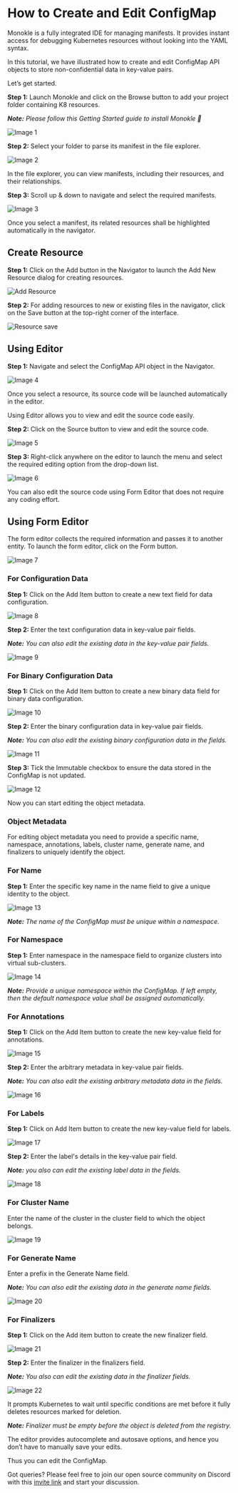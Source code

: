# How to Create and Edit ConfigMap 

Monokle is a fully integrated IDE for managing manifests. It provides instant access for debugging Kubernetes resources without looking into the YAML syntax. 

In this tutorial, we have illustrated how to create and edit ConfigMap API objects to store non-confidential data in key-value pairs.       

Let’s get started. 

**Step 1:** Launch Monokle and click on the Browse button to add your project folder containing K8 resources. 

<em>**Note:** Please follow this Getting Started guide to install Monokle 🚀</em>

![Image 1](img/image-1.png)

**Step 2:** Select your folder to parse its manifest in the file explorer. 

![Image 2](img/image-2.png)

In the file explorer, you can view manifests, including their resources, and their relationships.

**Step 3:** Scroll up & down to navigate and select the required manifests. 

![Image 3](img/image-3.gif)

Once you select a manifest, its related resources shall be highlighted automatically in the navigator. 
## Create Resource

**Step 1:** Click on the Add button in the Navigator to launch the Add New Resource dialog for creating resources. 

![Add Resource](img/add-resource.png)

**Step 2:** For adding resources to new or existing files in the navigator, click on the Save button at the top-right corner of the interface.

![Resource save](img/add-resource-save.png)
## Using Editor 

**Step 1:** Navigate and select the ConfigMap API object in the Navigator.  

![Image 4](img/image-4.png)

Once you select a resource, its source code will be launched automatically in the editor. 

Using Editor allows you to view and edit the source code easily. 

**Step 2:** Click on the Source button to view and edit the source code. 

![Image 5](img/image-5.png)

**Step 3:** Right-click anywhere on the editor to launch the menu and select the required editing option from the drop-down list. 

![Image 6](img/image-6.png)

You can also edit the source code using Form Editor that does not require any coding effort. 
## Using Form Editor

The form editor collects the required information and passes it to another entity. To launch the form editor, click on the Form button. 

![Image 7](img/image-7.png)
### For Configuration Data

**Step 1:** Click on the Add Item button to create a new text field for data configuration.

![Image 8](img/image-8.png)

**Step 2:** Enter the text configuration data in key-value pair fields.

<em>**Note:** You can also edit the existing data in the key-value pair fields.</em>

![Image 9](img/image-9.png)
### For Binary Configuration Data 

**Step 1:** Click on the Add Item button to create a new binary data field for binary data configuration.

![Image 10](img/image-10.png)

**Step 2:** Enter the binary configuration data in key-value pair fields.

<em>**Note:** You can also edit the existing binary configuration data in the fields.</em> 

![Image 11](img/image-11.png)

**Step 3:** Tick the Immutable checkbox to ensure the data stored in the ConfigMap is not updated. 

![Image 12](img/image-12.png)

Now you can start editing the object metadata. 
### Object Metadata

For editing object metadata you need to provide a specific name, namespace, annotations, labels, cluster name, generate name, and finalizers to uniquely identify the object.  
### For Name

**Step 1:** Enter the specific key name in the name field to give a unique identity to the object.

![Image 13](img/image-13.png)

<em>**Note:** The name of the ConfigMap must be unique within a namespace.</em>
### For Namespace

**Step 1:** Enter namespace in the namespace field to organize clusters into virtual sub-clusters. 

![Image 14](img/image-14.png)

<em>**Note:** Provide a unique namespace within the ConfigMap. If left empty, then the default namespace value shall be assigned automatically.</em> 
### For Annotations

**Step 1:** Click on the Add Item button to create the new key-value field for annotations. 

![Image 15](img/image-15.png)

**Step 2:** Enter the arbitrary metadata in key-value pair fields.

<em>**Note:** You can also edit the existing arbitrary metadata data in the fields.</em> 

![Image 16](img/image-16.png)
### For Labels

**Step 1:** Click on Add Item button to create the new key-value field for labels.

![Image 17](img/image-17.png)

**Step 2:** Enter the label's details in the key-value pair field.

<em>**Note:**  you also can edit the existing label data in the fields.</em> 

![Image 18](img/image-18.png)
### For Cluster Name

Enter the name of the cluster in the cluster field to which the object belongs.

![Image 19](img/image-19.png)
### For Generate Name

Enter a prefix in the Generate Name field.

<em>**Note:** You can also edit the existing data in the generate name fields.</em> 

![Image 20](img/image-20.png)
### For Finalizers

**Step 1:** Click on the Add item button to create the new finalizer field.

![Image 21](img/image-21.png)

**Step 2:** Enter the finalizer in the finalizers field. 

<em>**Note:** You also can edit the existing data in the finalizer fields.</em> 

![Image 22](img/image-22.png)

It prompts Kubernetes to wait until specific conditions are met before it fully deletes resources marked for deletion.

<em>**Note:** Finalizer must be empty before the object is deleted from the registry.</em> 

The editor provides autocomplete and autosave options, and hence you don’t have to manually save your edits. 
                 
Thus you can edit the ConfigMap. 

Got queries? Please feel free to join our open source community on Discord with this [invite link](https://discord.gg/6zupCZFQbe) and start your discussion. 
